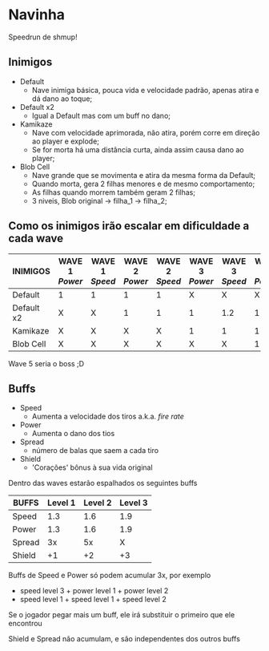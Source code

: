 # Navinha
Speedrun de shmup!

## Inimigos
- Default
  - Nave inimiga básica, pouca vida e velocidade padrão, apenas atira e dá dano ao toque;
- Default x2
  - Igual a Default mas com um buff no dano;
- Kamikaze
  - Nave com velocidade aprimorada, não atira, porém corre em direção ao player e explode;
  - Se for morta há uma distância curta, ainda assim causa dano ao player;
- Blob Cell
  - Nave grande que se movimenta e atira da mesma forma da Default;
  - Quando morta, gera 2 filhas menores e de mesmo comportamento;
  - As filhas quando morrem também geram 2 filhas;
  - 3 niveis, Blob original -> filha_1 -> filha_2;
  
                 

## Como os inimigos irão escalar em dificuldade a cada wave

| INIMIGOS        | WAVE 1  _Power_  | WAVE 1  _Speed_   | WAVE 2  _Power_  | WAVE 2  _Speed_   | WAVE 3  _Power_  | WAVE 3  _Speed_   | WAVE 4  _Power_  | WAVE 4  _Speed_   
| ------------ | ------------ | ------------ | ------------ | ------------ | ------------ | ------------ | ------------ | ------------ |
|Default       | 1  | 1  | 1  | 1  | X  | X  | X  | X  |
|Default x2    | X  | X  | 1  | 1  | 1  | 1.2  | 1  | 1.4  |
|Kamikaze      | X  | X  | X  | X  | 1  | 1  | 1  | 1.5  |
|Blob Cell     | X  | X  | X  | X  | X  | X  | 1  | 1  |

Wave 5 seria o boss ;D


## Buffs
- Speed
  - Aumenta a velocidade dos tiros a.k.a. _fire rate_
- Power
  - Aumenta o dano dos tios
- Spread
  - número de balas que saem a cada tiro
- Shield
  - 'Corações' bônus à sua vida original
  

Dentro das waves estarão espalhados os seguintes buffs 

| BUFFS        | Level 1  | Level 2   | Level 3  |
| ------------ | ------------ | ------------ | ------------ |
|Speed       | 1.3  | 1.6  | 1.9  |
|Power       | 1.3  | 1.6  | 1.9  |
|Spread      | 3x  | 5x  | X  |
|Shield      | +1  | +2  | +3  |



Buffs de Speed e Power só podem acumular 3x, por exemplo
- speed level 3 + power level 1 + power level 2
- speed level 1 + speed level 1 + speed level 2

Se o jogador pegar mais um buff, ele irá substituir o primeiro que ele encontrou

Shield e Spread não acumulam, e são independentes dos outros buffs
